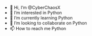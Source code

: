 - 👋 Hi, I’m @CyberChaosX
- 👀 I’m interested in Python
- 🌱 I’m currently learning Python
- 💞️ I’m looking to collaborate on Python
- 📫 How to reach me Python

<!---
CyberChaosX/CyberChaosX is a ✨ special ✨ repository because its `README.md` (this file) appears on your GitHub profile.
You can click the Preview link to take a look at your changes.
--->
